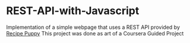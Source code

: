 # REST-API-with-Javascript

Implementation of a simple webpage that uses a REST API provided by [Recipe Puppy](http://www.recipepuppy.com/about/api/)
This project was done as art of a Coursera Guided Project

